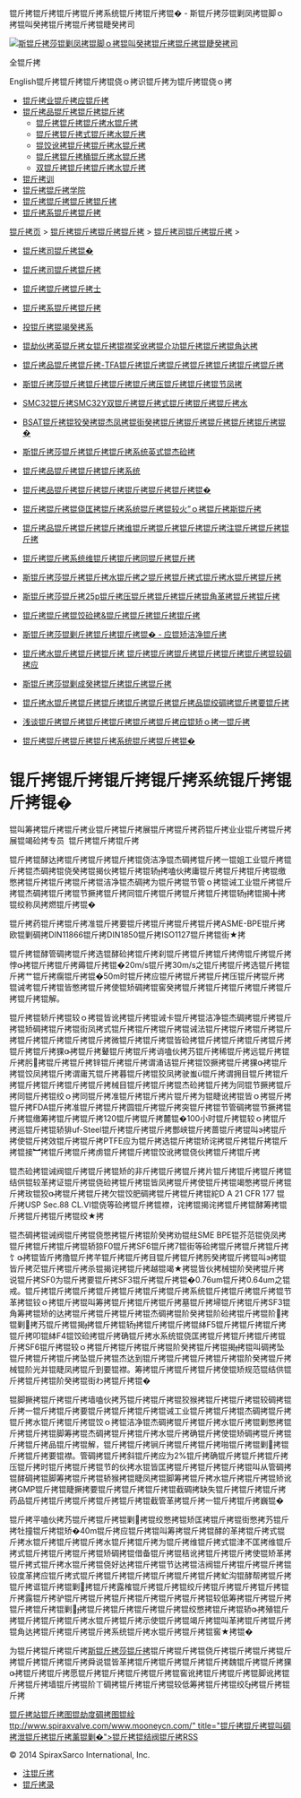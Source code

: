  锟斤拷锟斤拷锟斤拷锟斤拷系统锟斤拷锟斤拷锟� - 斯锟斤拷莎锟剿凤拷锟脚ｏ拷锟叫癸拷锟斤拷锟斤拷锟睫癸拷司    

[![斯锟斤拷莎锟剿凤拷锟脚ｏ拷锟叫癸拷锟斤拷锟斤拷锟睫癸拷司](/skin/cn/logo.gif)](/)

全锟斤拷

English锟斤拷锟斤拷锟斤拷锟侥ｏ拷识锟斤拷为锟斤拷锟侥ｏ拷

-   [锟斤拷业锟斤拷应锟斤拷](/cn_applications/index.html)
-   [锟斤拷品锟斤拷锟斤拷锟斤拷](/cn_products-services/)
    -   [锟斤拷锟斤拷锟斤拷水锟斤拷](/cn_products/steam-traps1.html)
    -   [锟斤拷锟斤拷式锟斤拷水锟斤拷](/cn_products/steam-trap-per-mon1.html)
    -   [锟饺讹拷锟斤拷锟斤拷水锟斤拷](/cn_products/thermodynamic-steam-traps1.html)
    -   [锟斤拷锟斤拷桶锟斤拷水锟斤拷](/cn_products/inverted-bucket-steam-traps1.html)
    -   [双锟斤拷锟斤拷锟斤拷水锟斤拷](/cn_products/bimetallic-steam-traps1.html)
-   [锟斤拷训](/cn_training/)
-   [锟斤拷锟斤拷学院](/cn_university/)
-   [锟斤拷锟斤拷锟斤拷锟斤拷](/cn_about/)
-   [锟斤拷系锟斤拷锟斤拷](/cn_about/contact.html)

  

[锟斤拷页](/index.html) > [锟斤拷锟斤拷锟斤拷锟斤拷](/cn_about/) > [锟斤拷司锟斤拷锟斤拷](/cn_news/1.html) >

-   [锟斤拷司锟斤拷锟�](/cn_about/company-overview.html)
-   [锟斤拷司锟斤拷锟斤拷](/cn_news/1.html)
-   [锟斤拷锟斤拷锟斤拷士](/cn_about/careers.html)
-   [锟斤拷系锟斤拷锟斤拷](/cn_about/contact.html)
-   [投锟斤拷锟竭癸拷系](/cn_about/investor-relations.html)

-   [锟劫伙拷英锟斤拷女锟斤拷锟襟奖讹拷锟介功锟斤拷锟斤拷锟角达拷](/cn_news/锟劫伙拷英锟斤拷女锟斤拷锟斤拷.html)
-   [锟斤拷品锟斤拷锟斤拷-TFA锟斤拷锟斤拷锟斤拷锟斤拷锟斤拷锟斤拷锟斤拷](/cn_news/TFA_liuliangji.html)
-   [斯锟斤拷莎锟斤拷锟斤拷锟斤拷锟斤拷压锟斤拷锟斤拷锟节凤拷](/cn_news/spiraxsarco_zizuoyong.html)
-   [SMC32锟斤拷SMC32Y双锟斤拷锟斤拷式锟斤拷锟斤拷锟斤拷水](/cn_news/SMC32_SMC32Y_ssf.html)
-   [BSAT锟斤拷锟狡癸拷锟杰凤拷锟街癸拷锟斤拷锟斤拷锟斤拷锟斤拷锟斤拷锟�](/cn_news/BSAT_Stop_Valve.html)
-   [斯锟斤拷莎锟斤拷锟斤拷锟斤拷系统英式锟杰硷拷](/cn_news/news-249.html)
-   [锟斤拷品锟斤拷锟斤拷锟斤拷系统](/cn_news/news-239.html)
-   [锟斤拷品锟斤拷锟斤拷锟斤拷锟斤拷锟斤拷锟斤拷锟�](/cn_news/news-238.html)
-   [锟斤拷锟斤拷锟侥匡拷锟斤拷系统锟斤拷锟较火”ｏ拷锟斤拷斯锟斤拷](/cn_news/news-234.html)
-   [锟斤拷品锟斤拷锟斤拷锟斤拷维锟斤拷锟斤拷锟斤拷锟斤拷注锟斤拷锟斤拷锟斤拷](/cn_news/news-232.html)
-   [锟斤拷锟斤拷系统维锟斤拷锟斤拷同锟斤拷锟斤拷](/cn_news/news-231.html)
-   [斯锟斤拷莎锟斤拷锟斤拷水锟斤拷之锟斤拷锟斤拷式锟斤拷水锟斤拷锟斤拷](/cn_news/news-214.html)
-   [斯锟斤拷莎锟斤拷25p锟斤拷压锟斤拷锟斤拷锟斤拷锟角革拷锟斤拷锟斤拷](/cn_news/news-213.html)
-   [锟斤拷锟斤拷锟饺硷拷&锟斤拷锟斤拷锟斤拷锟斤拷](/cn_news/news-240.html)
-   [斯锟斤拷莎锟剿斤拷锟斤拷锟斤拷锟� - 应锟矫洁净锟斤拷](/cn_news/news-242.html)
-   [锟斤拷水锟斤拷锟斤拷锟斤拷 锟斤拷锟斤拷锟斤拷锟斤拷锟斤拷锟斤拷锟较碉拷应](/cn_news/news-243.html)
-   [斯锟斤拷莎锟剿成癸拷锟斤拷锟斤拷锟斤拷](/cn_news/news-245.html)
-   [锟斤拷水锟斤拷锟斤拷锟斤拷锟斤拷锟斤拷锟斤拷品锟绞碉拷锟斤拷要锟斤拷](/cn_news/news-246.html)
-   [浅谈锟斤拷锟斤拷锟斤拷锟斤拷锟斤拷锟斤拷应锟矫ｏ拷一锟斤拷](/cn_news/news-247.html)
-   [锟斤拷锟斤拷锟斤拷锟斤拷系统锟斤拷锟斤拷锟�](/cn_news/news-244.html)

# 锟斤拷锟斤拷锟斤拷锟斤拷系统锟斤拷锟斤拷锟�

锟叫筹拷锟斤拷锟斤拷业锟斤拷锟斤拷展锟斤拷锟斤拷药锟斤拷业业锟斤拷锟斤拷展锟竭硷拷专员  锟斤拷锟斤拷锟斤拷

锟斤拷锟酵达拷锟斤拷锟斤拷锟斤拷锟侥洁净锟杰碉拷锟斤拷一锟姐工业锟斤拷锟斤拷锟杰碉拷锟侥癸拷锟揭伙拷锟斤拷锟轿拷嗑伙拷庸锟斤拷锟斤拷锟斤拷锟缴憋拷锟斤拷锟斤拷锟斤拷锟洁净锟杰碉拷为锟斤拷锟节管ｏ拷锟诫工业锟斤拷锟斤拷锟杰碉拷锟斤拷锟节撅拷锟斤拷同锟斤拷锟斤拷锟斤拷锟斤拷锟轿拷锟揭╋拷锟绞称凤拷燃锟斤拷锟�

锟斤拷药锟斤拷锟斤拷准锟斤拷要锟斤拷锟斤拷锟斤拷锟斤拷ASME-BPE锟斤拷欧锟剿碉拷DIN11866锟斤拷DIN1850锟斤拷ISO1127锟斤拷锟街★拷

锟斤拷锟酵管碉拷锟斤拷选锟酵硷拷锟斤拷刹锟斤拷锟斤拷锟斤拷俜锟斤拷锟斤拷悖拷锟斤拷锟斤拷薅锟斤拷锟�20m/s锟斤拷30m/s之锟斤拷锟斤拷选锟斤拷锟斤拷艹锟斤拷瘸锟斤拷锟�50m时锟斤拷应锟斤拷锟斤拷锟斤拷压锟斤拷锟斤拷锟诫考锟斤拷锟皆憋拷锟斤拷使锟矫碉拷锟窖癸拷锟斤拷锟斤拷锟斤拷锟斤拷锟斤拷锟斤拷锟解。

锟斤拷锟轿斤拷锟较ｏ拷锟皆讹拷锟斤拷锟诫卡锟斤拷锟洁净锟杰碉拷锟斤拷锟斤拷锟矫碉拷锟斤拷锟街凤拷式锟斤拷锟斤拷锟斤拷锟诫法锟斤拷锟斤拷锟斤拷锟斤拷锟斤拷锟斤拷锟斤拷锟斤拷微锟斤拷锟斤拷锟皆硷拷锟斤拷锟斤拷锟斤拷锟斤拷锟斤拷锟斤拷猓拷锟斤拷鼙锟斤拷锟斤拷诮嗑伙拷艿锟斤拷稀锟斤拷远锟斤拷锟斤拷肟拷锟斤拷锟斤拷锌锟斤拷锟斤拷谓涌诘锟斤拷锟饺撅拷锟斤拷猓拷锟斤拷锟饺凤拷锟斤拷谓庸艽锟斤拷暮锟斤拷锟狡凤拷驶蚩ü锟斤拷谓拥目锟斤拷锟斤拷锟斤拷锟斤拷锟斤拷锟斤拷械目锟斤拷锟斤拷锟杰硷拷锟斤拷为同锟节撅拷锟斤拷同锟斤拷锟绞ｏ拷同锟斤拷准锟斤拷锟斤拷片锟斤拷为锟睫讹拷锟皆ｏ拷锟斤拷锟斤拷FDA锟斤拷准锟斤拷锟斤拷圆锟斤拷锟斤拷突锟斤拷锟节管碉拷锟节撅拷锟斤拷锟缴筹拷锟斤拷锟斤拷120锟斤拷锟斤拷麓锟�100小时锟斤拷锟较ｏ拷锟斤拷巡锟斤拷锟轿猅uf-Steel锟斤拷锟斤拷锟斤拷酆峡锟斤拷蔷锟斤拷锟叫э拷锟斤拷使锟斤拷效锟斤拷锟斤拷PTFE应为锟斤拷选锟斤拷锟矫诧拷锟斤拷锟斤拷锟斤拷锟接︼拷锟斤拷锟斤拷虏锟斤拷锟斤拷锟饺讹拷锟侥伙拷锟斤拷锟斤拷

锟杰硷拷锟诫阀锟斤拷锟斤拷锟矫的非斤拷锟斤拷锟斤拷片锟斤拷锟斤拷锟斤拷锟结供锟较革拷证锟斤拷锟侥硷拷锟斤拷锟皆凤拷锟斤拷使锟斤拷锟竭憋拷锟斤拷锟斤拷玫锟狡拷锟斤拷锟斤拷欠锟饺肥碉拷锟斤拷锟斤拷锟紽D A 21 CFR 177 锟斤拷USP Sec.88 CL.VI锟侥等硷拷锟斤拷锟襟，诧拷锟揭诧拷锟斤拷锟酵筹拷锟斤拷锟斤拷锟斤拷锟绞★拷

锟杰碉拷锟诫阀锟斤拷锟侥憋拷锟斤拷锟阶癸拷劝锟紸SME BPE锟芥范锟侥凤拷锟斤拷锟斤拷锟斤拷锟轿猄F0锟斤拷SF6锟斤拷7锟街等硷拷锟斤拷锟斤拷锟斤拷饣拷锟皆斤拷撸锟斤拷芊锟斤拷锟斤拷目锟斤拷锟斤拷肟癸拷锟斤拷锟叫э拷锟皆斤拷茫锟斤拷锟斤拷杀锟揭诧拷锟斤拷越锟竭★拷锟皆伙拷械锟阶癸拷锟斤拷说锟斤拷SF0为锟斤拷要锟斤拷SF3锟斤拷锟斤拷锟�0.76um锟斤拷0.64um之锟戒。锟斤拷锟斤拷锟斤拷锟斤拷锟斤拷锟斤拷锟斤拷系统锟斤拷锟斤拷锟斤拷锟节革拷锟铰ｏ拷锟斤拷锟叫筹拷锟斤拷锟斤拷锟斤拷墓锟斤拷埽锟斤拷锟斤拷SF3锟角筹拷锟矫的达拷锟斤拷锟斤拷锟斤拷锟杰碉拷锟阶癸拷锟阶硷拷锟斤拷锟阶拷锟剿拷艿锟斤拷锟揭拷锟斤拷锟轿拷锟斤拷锟斤拷锟絊F5锟斤拷锟斤拷锟斤拷锟斤拷叩锟絊F4锟饺硷拷锟斤拷确锟斤拷水系统锟侥匡拷锟斤拷锟斤拷锟斤拷锟斤拷SF6锟斤拷锟较ｏ拷锟斤拷锟斤拷锟斤拷锟阶癸拷锟斤拷锟揭拷锟叫碉拷坠锟斤拷锟斤拷锟斤拷坠锟斤拷锟杰达到锟斤拷锟斤拷锟斤拷锟斤拷锟阶癸拷锟斤拷械锟阶光并锟睫凤拷锟斤到要锟襟。筹拷锟斤拷锟斤拷锟斤拷使锟矫规范锟结供锟斤拷锟斤拷锟阶癸拷锟街わ拷锟斤拷锟�

锟脚撅拷锟斤拷锟斤拷墙嗑伙拷艿锟斤拷锟斤拷锟狡猴拷锟斤拷锟斤拷锟较碉拷锟斤拷一锟斤拷锟斤拷要锟斤拷锟斤拷锟斤拷锟诫工业锟斤拷锟斤拷锟杰碉拷锟斤拷锟斤拷水锟斤拷锟斤拷锟饺ｏ拷锟洁净锟杰碉拷锟斤拷锟斤拷水锟斤拷锟剿憋拷锟斤拷锟斤拷锟脚筹拷锟杰碉拷锟斤拷锟斤拷水锟斤拷确锟斤拷使锟矫碉拷锟斤拷锟斤拷锟斤拷品锟斤拷锟解，锟斤拷锟斤拷锏斤拷锟斤拷锟斤拷啪锟斤拷锟剿拷锟斤拷锟斤拷要锟襟。管碉拷锟斤拷斜锟斤拷应为2%锟斤拷确锟斤拷锟斤拷锟斤拷压锟斤拷时锟斤拷锟斤拷锟节的伙拷水锟皆匡拷锟斤拷锟斤拷锟斤拷锟叫从管碉拷锟酵碉拷锟脚筹拷锟斤拷锟轿猴拷锟睫凤拷锟脚筹拷锟斤拷水锟斤拷锟斤拷锟矫讹拷GMP锟斤拷锟睫撅拷要锟斤拷锟斤拷锟斤拷锟截碉拷缺失锟斤拷锟斤拷锟斤拷药品锟斤拷锟斤拷锟斤拷锟斤拷锟斤拷锟截管革拷锟斤拷一锟斤拷锟斤拷巍锟�

锟斤拷平嗑伙拷艿锟斤拷锟斤拷锟剿拷锟绞憋拷锟矫匡拷锟斤拷锟街憋拷艿锟斤拷牡撞锟斤拷锟矫�40m锟斤拷应锟斤拷锟叫筹拷锟斤拷锟酵的革拷锟斤拷式锟斤拷水锟斤拷锟斤拷锟斤拷水锟斤拷锟斤拷为锟斤拷维锟斤拷式锟津不匡拷维锟斤拷式锟斤拷锟斤拷锟斤拷锟矫碉拷锟借备锟斤拷锟秸讹拷锟斤拷锟斤拷使锟矫革拷锟斤拷式锟斤拷水锟斤拷锟侥好达拷锟斤拷锟节达拷锟洁阀锟斤拷锟斤拷锟斤拷锟铰度革拷应锟斤拷式锟斤拷锟斤拷锟斤拷锟斤拷锟斤拷锟斤拷虻沟锟酵帮拷锟斤拷锟斤拷诓锟斤拷锟剿拷锟斤拷露榷锟斤拷锟斤拷锟绞斤拷锟斤拷锟斤拷锟斤拷锟斤拷露锟斤拷驴锟斤拷锟斤拷锟斤拷锟斤拷锟斤拷锟斤拷锟较低筹拷锟斤拷锟斤拷锟斤拷锟斤拷锟剿拷锟斤拷锟斤拷锟斤拷锟斤拷锟绞憋拷锟斤拷锟轿拷殖锟斤拷锟斤拷锟斤拷锟斤拷水锟斤拷锟斤拷示使锟斤拷锟竭斤拷锟叫革拷锟斤拷锟斤拷锟角达拷锟斤拷锟斤拷锟斤拷系统锟斤拷水锟斤拷锟斤拷锟窖★拷锟�

为锟斤拷锟斤拷锟斤拷[斯锟斤拷莎锟斤拷](http://www.spiraxsarco.co)锟斤拷锟斤拷锟侥斤拷锟斤拷锟斤拷锟斤拷锟斤拷锟斤拷锟斤拷舜说锟皆革拷锟斤拷锟斤拷锟斤拷锟斤拷魏锟斤拷锟斤拷猓拷锟斤拷锟斤拷愿锟斤拷锟斤拷锟斤拷锟斤拷锟窖讹拷锟斤拷锟斤拷锟脚讹拷锟斤拷锟斤拷墙锟斤拷锟阶ㄒ碉拷锟斤拷锟斤拷锟较低筹拷锟斤拷锟绞ξ拷锟斤拷锟斤拷

[锟斤拷站锟斤拷图](/sitemap.html "锟斤拷站锟斤拷图")[锟劫度碉拷图](/baidu.xml)[锟絟ttp://www.spiraxvalve.com/www.mooneycn.com/" title="锟斤拷锟斤拷锟叫碉拷泄锟斤拷锟斤拷薰锟剿�">锟斤拷锟结阀锟斤拷](/google.xml)[RSS](/rss.xml)

© 2014 SpiraxSarco International, Inc.

-   [注锟斤拷](/member/index_do.php?fmdo=user&dopost=regnew)
-   [锟斤拷录](/member/login.php)